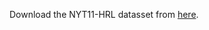 Download the NYT11-HRL datasset from [here](https://github.com/truthless11/HRL-RE/tree/master/data/NYT11).
